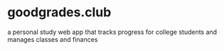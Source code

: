 # goodgrades.club
a personal study web app that tracks progress for college students and manages classes and finances
